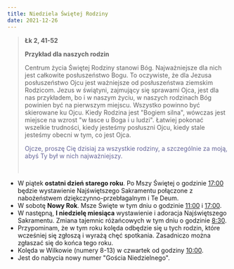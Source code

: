 ```yaml
---
title: Niedziela Świętej Rodziny
date: 2021-12-26
---
```


> **Łk 2, 41-52**
>
> **Przykład dla naszych rodzin**
>
> Centrum życia Świętej Rodziny stanowi Bóg. Najważniejsze dla nich jest całkowite posłuszeństwo Bogu. To oczywiste, że dla Jezusa posłuszeństwo Ojcu jest ważniejsze od posłuszeństwa ziemskim Rodzicom. Jezus w świątyni, zajmujący się sprawami Ojca, jest dla nas przykładem, bo i w naszym życiu, w naszych rodzinach Bóg powinien być na pierwszym miejscu. Wszystko powinno być skierowane ku Ojcu. Kiedy Rodzina jest "Bogiem silna", wówczas jest miejsce na wzrost "w łasce u Boga i u ludzi". Łatwiej pokonać wszelkie trudności, kiedy jesteśmy posłuszni Ojcu, kiedy stale jesteśmy obecni w tym, co jest Ojca.
>
> <span style="color: #666699;"> Ojcze, proszę Cię dzisiaj za wszystkie rodziny, a szczególnie za moją, abyś Ty był w nich najważniejszy. </span>
>
> &nbsp;

- W piątek **ostatni dzień starego roku**. Po Mszy Świętej o godzinie <u>17:00</u> będzie wystawienie Najświętszego Sakramentu połączone z nabożeństwem dziękczynno-przebłagalnym i Te Deum.
- W sobotę **Nowy Rok**. Msze Święte w tym dniu o godzinie <u>11:00</u> i <u>17:00</u>.
- W następną, **I niedzielę miesiąca** wystawienie i adoracja Najświętszego Sakramentu. Zmiana tajemnic różańcowych w tym dniu o godzinie <u>8:30</u>.
- Przypominam, że w tym roku kolęda odbędzie się u tych rodzin, które wcześniej się zgłoszą i wyrażą chęć spotkania. Zasadniczo można zgłaszać się do końca tego roku.
- Kolęda w Wilkowie (numery 8-13) w czwartek od godziny <u>10:00</u>.
- Jest do nabycia nowy numer "Gościa Niedzielnego".
